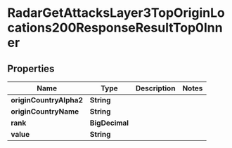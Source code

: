 

# RadarGetAttacksLayer3TopOriginLocations200ResponseResultTop0Inner


## Properties

| Name | Type | Description | Notes |
|------------ | ------------- | ------------- | -------------|
|**originCountryAlpha2** | **String** |  |  |
|**originCountryName** | **String** |  |  |
|**rank** | **BigDecimal** |  |  |
|**value** | **String** |  |  |



